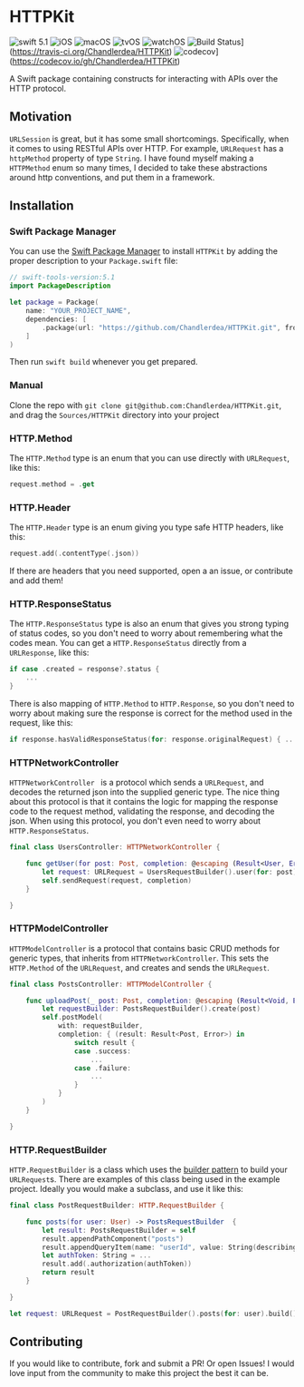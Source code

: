 # HTTPKit
![swift 5.1](https://img.shields.io/badge/swift-5.1-blue.svg)
![iOS](https://img.shields.io/badge/os-iOS-green.svg)
![macOS](https://img.shields.io/badge/os-macOS-green.svg)
![tvOS](https://img.shields.io/badge/os-tvOS-green.svg)
![watchOS](https://img.shields.io/badge/os-watchOS-green.svg)
![Build Status](https://travis-ci.org/Chandlerdea/HTTPKit.svg?branch=master)](https://travis-ci.org/Chandlerdea/HTTPKit)
![codecov](https://codecov.io/gh/Chandlerdea/HTTPKit/branch/master/graph/badge.svg)](https://codecov.io/gh/Chandlerdea/HTTPKit)

A Swift package containing constructs for interacting with APIs over the HTTP protocol.

## Motivation

`URLSession` is great, but it has some small shortcomings. Specifically, when it comes to using RESTful APIs over HTTP. For example, `URLRequest` has a `httpMethod` property of type `String`. I have found myself making a `HTTPMethod` enum so many times, I decided to take these abstractions around http conventions, and put them in a framework.

## Installation

### Swift Package Manager

You can use the [Swift Package Manager](https://swift.org/package-manager/) to install `HTTPKit` by adding the proper description to your `Package.swift` file:
```swift
// swift-tools-version:5.1
import PackageDescription

let package = Package(
    name: "YOUR_PROJECT_NAME",
    dependencies: [
        .package(url: "https://github.com/Chandlerdea/HTTPKit.git", from: "1.4"),
    ]
)
```

Then run `swift build` whenever you get prepared.

### Manual
Clone the repo with `git clone git@github.com:Chandlerdea/HTTPKit.git`, and drag the `Sources/HTTPKit` directory into your project

### HTTP.Method
The `HTTP.Method` type is an enum that you can use directly with `URLRequest`, like this:

```swift
request.method = .get
```

### HTTP.Header
The `HTTP.Header` type is an enum giving you type safe HTTP headers, like this:

```swift
request.add(.contentType(.json))
```

If there are headers that you need supported, open a an issue, or contribute and add them!

### HTTP.ResponseStatus
The `HTTP.ResponseStatus` type is also an enum that gives you strong typing of status codes, so you don't need to worry about remembering what the codes mean. You can get a `HTTP.ResponseStatus` directly from a `URLResponse`, like this:

```swift
if case .created = response?.status {
    ...
}
````

There is also mapping of `HTTP.Method` to `HTTP.Response`, so you don't need to worry about making sure the response is correct for the method used in the request, like this:

```swift
if response.hasValidResponseStatus(for: response.originalRequest) { ...
```

### HTTPNetworkController
`HTTPNetworkController ` is a protocol which sends a `URLRequest`, and decodes the returned json into the supplied generic type. The nice thing about this protocol is that it contains the logic for mapping the response code to the request method, validating the response, and decoding the json. When using this protocol, you don't even need to worry about `HTTP.ResponseStatus`.

```swift
final class UsersController: HTTPNetworkController {

    func getUser(for post: Post, completion: @escaping (Result<User, Error>) -> Void) {
        let request: URLRequest = UsersRequestBuilder().user(for: post).build()
        self.sendRequest(request, completion)
    }

}
```

### HTTPModelController
`HTTPModelController` is a protocol that contains basic CRUD methods for generic types, that inherits from `HTTPNetworkController`. This sets the `HTTP.Method` of the `URLRequest`, and creates and sends the `URLRequest`.

```swift
final class PostsController: HTTPModelController {

    func uploadPost(_ post: Post, completion: @escaping (Result<Void, Error>) -> Void) {
        let requestBuilder: PostsRequestBuilder().create(post)
        self.postModel(
            with: requestBuilder,
            completion: { (result: Result<Post, Error>) in
                switch result {
                case .success:
                    ...
                case .failure:
                    ...
                }
            }
        )
    }

}
```

### HTTP.RequestBuilder
`HTTP.RequestBuilder` is a class which uses the [builder pattern](https://en.wikipedia.org/wiki/Builder_pattern) to build your `URLRequest`s. There are examples of this class being used in the example project. Ideally you would make a subclass, and use it like this:

```swift
final class PostRequestBuilder: HTTP.RequestBuilder {

    func posts(for user: User) -> PostsRequestBuilder  {
        let result: PostsRequestBuilder = self
        result.appendPathComponent("posts")
        result.appendQueryItem(name: "userId", value: String(describing: user.id))
        let authToken: String = ...
        result.add(.authorization(authToken))
        return result
    }

}

let request: URLRequest = PostRequestBuilder().posts(for: user).build()
```

## Contributing
If you would like to contribute, fork and submit a PR! Or open Issues! I would love input from the community to make this project the best it can be.
